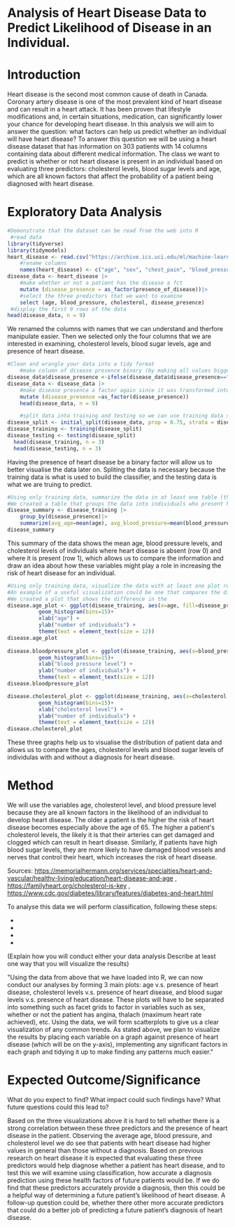 # Analysis of Heart Disease Data to Predict Likelihood of Disease in an Individual.


# Introduction
Heart disease is the second most common cause of death in Canada. Coronary artery disease is one of the most prevalent kind of heart disease and can result in a heart attack. It has been proven that lifestyle modifications and, in certain situations, medication, can significantly lower your chance for developing heart disease. In this analysis we will aim to answer the question: what factors can help us predict whether an individual will have heart disease? To answer this question we will be using a heart disease dataset that has information on 303 patients with 14 columns containing data about different medical information. The class we want to predict is whether or not heart disease is present in an individual based on evaluating three predictors: cholesterol levels, blood sugar levels and age, which are all known factors that affect the probability of a patient being diagnosed with heart disease.


# Exploratory Data Analysis

```R
#Demonstrate that the dataset can be read from the web into R
 #read data 
library(tidyverse)
library(tidymodels)
heart_disease <- read.csv("https://archive.ics.uci.edu/ml/machine-learning-databases/heart-disease/processed.cleveland.data")
    #rename columns
    names(heart_disease) <- c("age", "sex", "chest_pain", "blood_pressure", "cholesterol", "blood_sugar", "EKG", "heart_rate", "angina", "ST_depression", "ST_slope", "fluro", "thallium", "presence_of_disease")
disease_data <- heart_disease |>
    #make whether or not a patient has the disease a fct
    mutate (disease_presence = as_factor(presence_of_disease))|>
    #select the three predictors that we want to examine
    select (age, blood_pressure, cholesterol, disease_presence)
 #display the first 9 rows of the data
head(disease_data, n = 9)

```

We renamed the columns with names that we can understand and therfore manipulate easier.
Then we selected only the four columns that we are interested in examining, cholesterol levels, blood sugar levels, age and presence of heart disease.

```R
#Clean and wrangle your data into a tidy format
    #make column of disease presence binary (by making all values bigger than 1 equal to 1) 
disease_data$disease_presence <-ifelse(disease_data$disease_presence=="0",0,1)
disease_data <- disease_data |>
    #make disease presence a factor again since it was transformed into a double case
    mutate (disease_presence =as_factor(disease_presence))
    head(disease_data, n = 9)   

    #split data into training and testing so we can use training data seperatly
disease_split <- initial_split(disease_data, prop = 0.75, strata = disease_presence)  
disease_training <- training(disease_split)   
disease_testing <- testing(disease_split)
  head(disease_training, n = 3)
  head(disease_testing, n = 3)
```

Having the presence of heart disease be a binary factor will allow us to better visualise the data later on. 
Spliting the data is necessary because the training data is what is used to build the classifier, and the testing data is what we are truing to predict.

```R
#Using only training data, summarize the data in at least one table (this is exploratory data analysis). An example of a useful table could be one that reports the number of observations in each class, the means of the predictor variables you plan to use in your analysis and how many rows have missing data.
#We created a table that groups the data into individuals who present heart disease and those who don't, and allows us to see the difference between the means of the three data columns that we are intereted in. 
disease_summary <- disease_training |> 
    group_by(disease_presence)|>
    summarize(avg_age=mean(age), avg_blood_pressure=mean(blood_pressure), avg_cholesterol=mean(cholesterol))
disease_summary
```

This summary of the data shows the mean age, blood pressure levels, and cholesterol levels of individuals where heart disease is absent (row 0) and where it is present (row 1), which allows us to compare the information and draw an idea about how these variables might play a role in increasing the risk of heart disease for an individual.

```R
#Using only training data, visualize the data with at least one plot relevant to the analysis you plan to do (this is exploratory data analysis). 
#An example of a useful visualization could be one that compares the distributions of each of the predictor variables you plan to use in your analysis.
#We created a plot that shows the difference in the 
disease.age_plot <- ggplot(disease_training, aes(x=age, fill=disease_presence, color=disease_presence)) +
          geom_histogram(bins=15)+
          xlab("age") +
          ylab("number of individuals") + 
          theme(text = element_text(size = 12)) 
disease.age_plot
 
disease.bloodpressure_plot <- ggplot(disease_training, aes(x=blood_pressure, fill=disease_presence, color=disease_presence)) +
          geom_histogram(bins=15)+
          xlab("blood pressure level") +
          ylab("number of individuals") + 
          theme(text = element_text(size = 12)) 
disease.bloodpressure_plot

disease.cholesterol_plot <- ggplot(disease_training, aes(x=cholesterol, fill=disease_presence, color=disease_presence)) +
          geom_histogram(bins=15)+
          xlab("cholesterol level") +
          ylab("number of individuals") + 
          theme(text = element_text(size = 12)) 
disease.cholesterol_plot
```

These three graphs help us to visualise the distribution of patient data and allows us to compare the ages, cholesterol levels and blood sugar levels of individulas with and without a diagnosis for heart disease. 


# Method
We will use the variables age, cholesterol level, and blood pressure level because they are all known factors in the likelihood of an individual to develop heart disease. The older a patient is the higher the risk of heart disease becomes especially above the age of 65. The higher a patient's cholesterol levels, the likely it is that their arteries can get damaged and clogged which can result in heart disease. Similarly, if patients have high blood sugar levels, they are more likely to have damaged blood vessels and nerves that control their heart, which increases the risk of heart disease. 

Sources: https://memorialhermann.org/services/specialties/heart-and-vascular/healthy-living/education/heart-disease-and-age , https://familyheart.org/cholesterol-is-key , https://www.cdc.gov/diabetes/library/features/diabetes-and-heart.html

To analyse this data we will perform classification, following these steps:

- 
- 
- 
- 

(Explain how you will conduct either your data analysis
Describe at least one way that you will visualize the results)

"Using the data from above that we have loaded into R, we can now conduct our analyses by forming 3 main plots: age v.s. presence of heart disease, cholesterol levels v.s. presence of heart disease, and blood sugar levels v.s. presence of heart disease. These plots will have to be separated into something such as facet grids to factor in variables such as sex, whether or not the patient has angina, thalach (maximum heart rate achieved), etc. Using the data, we will form scatterplots to give us a clear visualization of any common trends. As stated above, we plan to visualize the results by placing each variable on a graph against presence of heart disease (which will be on the y-axis), implementing any significant factors in each graph and tidying it up to make finding any patterns much easier."


# Expected Outcome/Significance
What do you expect to find?
What impact could such findings have?
What future questions could this lead to?


Based on the three visualizations above it is hard to tell whether there is a strong correlation between these three predictors and the presence of heart disease in the patient. Observing the average age, blood pressure, and cholesterol level we do see that patients with heart disease had higher values in general than those without a diagnosis. Based on previous research on heart disease it is expected that evaluating these three predictors would help diagnose whether a patient has heart disease, and to test this we will examine using classification, how accurate a diagnosis prediction using these health factors of future patients would be. If we do find that these predictors accurately provide a diagnosis, then this could be a helpful way of determining a future patient’s likelihood of heart disease. A follow-up question could be, whether there other more accurate predictors that could do a better job of predicting a future patient’s diagnosis of heart disease.

